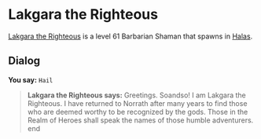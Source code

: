 # Lakgara the Righteous



[Lakgara the Righteous](/npc/29009) is a level 61 Barbarian Shaman that spawns in [Halas](/zone/29).



## Dialog

**You say:** `Hail`



>**Lakgara the Righteous says:** Greetings. Soandso! I am Lakgara the Righteous. I have returned to Norrath after many years to find those who are deemed worthy to be recognized by the gods. Those in the Realm of Heroes shall speak the names of those humble adventurers.
end





